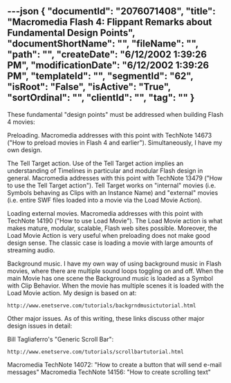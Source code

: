 ---json
{
  "documentId": "2076071408",
  "title": "Macromedia Flash 4: Flippant Remarks about Fundamental Design Points",
  "documentShortName": "",
  "fileName": "",
  "path": "",
  "createDate": "6/12/2002 1:39:26 PM",
  "modificationDate": "6/12/2002 1:39:26 PM",
  "templateId": "",
  "segmentId": "62",
  "isRoot": "False",
  "isActive": "True",
  "sortOrdinal": "",
  "clientId": "",
  "tag": ""
}
---

These fundamental &quot;design points&quot; must be addressed when building Flash 4 movies:

Preloading. Macromedia addresses with this point with TechNote 14673 (&quot;How to preload movies in Flash 4 and earlier&quot;). Simultaneously, I have my own design.

The Tell Target action. Use of the Tell Target action implies an understanding of Timelines in particular and modular Flash design in general. Macromedia addresses with this point with TechNote 13479 (&quot;How to use the Tell Target action&quot;). Tell Target works on &quot;internal&quot; movies (i.e. Symbols behaving as Clips with an Instance Name) and &quot;external&quot; movies (i.e. entire SWF files loaded into a movie via the Load Movie Action).

Loading external movies. Macromedia addresses with this point with TechNote 14190 (&quot;How to use Load Movie&quot;). The Load Movie action is what makes mature, modular, scalable, Flash web sites possible. Moreover, the Load Movie Action is very useful when preloading does not make good design sense. The classic case is loading a movie with large amounts of streaming audio.

Background music. I have my own way of using background music in Flash movies, where there are multiple sound loops toggling on and off. When the main Movie has one scene the Background music is loaded as a Symbol with Clip Behavior. When the movie has multiple scenes it is loaded with the Load Movie action. My design is based on at:

    http://www.enetserve.com/tutorials/backgrndmusictutorial.html

Other major issues. As of this writing, these links discuss other major design issues in detail:

Bill Tagliaferro's &quot;Generic Scroll Bar&quot;:

    http://www.enetserve.com/tutorials/scrollbartutorial.html

Macromedia TechNote 14072: &quot;How to create a button that will send e-mail messages&quot;
Macromedia TechNote 14156: &quot;How to create scrolling text&quot;
